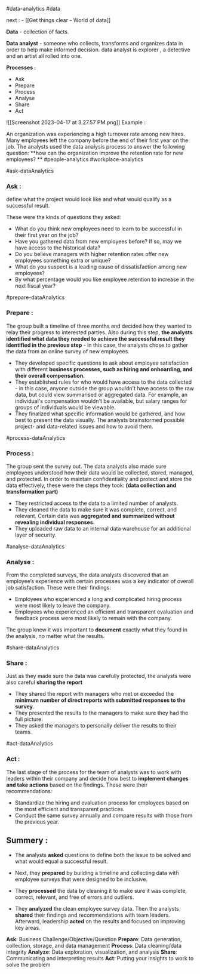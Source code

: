 
#data-analytics
#data

next : - [[Get things clear - World of data]]


**Data** - collection of facts.

**Data analyst** - someone who collects, transforms and organizes data in order to help make informed decision.
data analyst is explorer , a detective and an artist all rolled into one.


**Processes :**
- Ask
- Prepare
- Process 
- Analyse
- Share
- Act

![[Screenshot 2023-04-17 at 3.27.57 PM.png]]
Example : 

An organization was experiencing a high turnover rate among new hires. Many employees left the company before the end of their first year on the job. The analysts used the data analysis process to answer the following question: **how can the organization improve the retention rate for new employees? **
#people-analytics
#workplace-analytics

#ask-dataAnalytics
### **Ask :**  
define what the project would look like and what would qualify as a successful result.

These were the kinds of questions they asked:
-   What do you think new employees need to learn to be successful in their first year on the job?
-   Have you gathered data from new employees before? If so, may we have access to the historical data?
-   Do you believe managers with higher retention rates offer new employees something extra or unique?
-   What do you suspect is a leading cause of dissatisfaction among new employees?
-   By what percentage would you like employee retention to increase in the next fiscal year?

#prepare-dataAnalytics
### **Prepare**  : 
The group built a timeline of three months and decided how they wanted to relay their progress to interested parties. Also during this step, **the analysts identified what data they needed to achieve the successful result they identified in the previous step** - in this case, the analysts chose to gather the data from an online survey of new employees.

-   They developed specific questions to ask about employee satisfaction with different **business processes, such as hiring and onboarding, and their overall compensation.**
-   They established rules for who would have access to the data collected - in this case, anyone outside the group wouldn't have access to the raw data, but could view summarised or aggregated data. For example, an individual's compensation wouldn't be available, but salary ranges for groups of individuals would be viewable.
-   They finalized what specific information would be gathered, and how best to present the data visually. The analysts brainstormed possible project- and data-related issues and how to avoid them.

#process-dataAnalytics
### **Process :** 
The group sent the survey out. The data analysts also made sure employees understood how their data would be collected, stored, managed, and protected. In order to maintain confidentiality and protect and store the data effectively, these were the steps they took:
**(data collection and transformation part)**
- They restricted access to the data to a limited number of analysts. 
- They cleaned the data to make sure it was complete, correct, and relevant. Certain data was **aggregated and summarized without revealing individual responses**. 
- They uploaded raw data to an internal data warehouse for an additional layer of security.

#analyse-dataAnalytics
### **Analyse :** 

From the completed surveys, the data analysts discovered that an employee’s experience with certain processes was a key indicator of overall job satisfaction. These were their findings:

- Employees who experienced a long and complicated hiring process were most likely to leave the company. 
- Employees who experienced an efficient and transparent evaluation and feedback process were most likely to remain with the company. 

The group knew it was important to **document** exactly what they found in the analysis, no matter what the results.

#share-dataAnalytics
### Share : 
Just as they made sure the data was carefully protected, the analysts were also careful **sharing the report**

-   They shared the report with managers who met or exceeded the **minimum number of direct reports with submitted responses to the survey**.
-   They presented the results to the managers to make sure they had the full picture.
-   They asked the managers to personally deliver the results to their teams.

#act-dataAnalytics
### Act : 
The last stage of the process for the team of analysts was to work with leaders within their company and decide how best to **implement changes and take actions** based on the findings. These were their recommendations:

-   Standardize the hiring and evaluation process for employees based on the most efficient and transparent practices.
-   Conduct the same survey annually and compare results with those from the previous year.

## **Summery :** 

- The analysts **asked** questions to define both the issue to be solved and what would equal a successful result. 

- Next, they **prepared** by building a timeline and collecting data with employee surveys that were designed to be inclusive.

- They **processed** the data by cleaning it to make sure it was complete, correct, relevant, and free of errors and outliers. 

- They **analyzed** the clean employee survey data. Then the analysts **shared** their findings and recommendations with team leaders. Afterward, leadership **acted** on the results and focused on improving key areas. 


**Ask**: Business Challenge/Objective/Question
**Prepare**: Data generation, collection, storage, and data management
**Process**: Data cleaning/data integrity
**Analyze**: Data exploration, visualization, and analysis
**Share**: Communicating and interpreting results 
**Act**:  Putting your insights to work to solve the problem